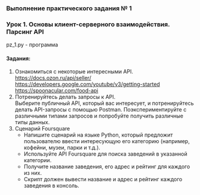 ### Выполнение практического задания № 1
### Урок 1. Основы клиент-серверного взаимодействия. Парсинг API

pz_1.py	- программа <br>

#### Задания:

1.  Ознакомиться с некоторые интересными API. <br>
https://docs.ozon.ru/api/seller/ <br>
https://developers.google.com/youtube/v3/getting-started <br>
https://spoonacular.com/food-api
2.  Потренируйтесь делать запросы к API. <br>
Выберите публичный API, который вас интересует, и потренируйтесь делать API-запросы с помощью Postman. Поэкспериментируйте с различными типами запросов и попробуйте получить различные типы данных.
3.  Сценарий Foursquare <br>
    *  Напишите сценарий на языке Python, который предложит пользователю ввести интересующую его категорию (например, кофейни, музеи, парки и т.д.).
    *  Используйте API Foursquare для поиска заведений в указанной категории.
    *  Получите название заведения, его адрес и рейтинг для каждого из них.
    *  Скрипт должен вывести название и адрес и рейтинг каждого заведения в консоль.
